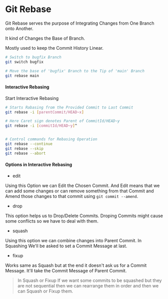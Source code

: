 # Git Rebase

Git Rebase serves the purpose of Integrating Changes from One Branch onto Another.

It kind of Changes the Base of Branch.

Mostly used to keep the Commit History Linear.

```bash
# Switch to bugfix Branch
git switch bugfix

# Move the base of 'bugfix' Branch to the Tip of 'main' Branch
git rebase main
```

#### Interactive Rebasing

Start Interactive Rebasing

```bash
# Starts Rabasing from the Provided Commit to Last Commit
git rebase -i [parentCommit/HEAD~x]

# Here Caret sign denotes Parent of CommitId/HEAD~y
git rebase -i [commitId/HEAD~y]^


# Control commands for Rebasing Operation
git rebase --continue
git rebase --skip
git rebase --abort
```

#### Options in Interactive Rebasing

- edit

Using this Option we can Edit the Chosen Commit. And Edit means that we can add some changes or can remove something from that Commit and Amend those changes to that commit using `git commit --amend`.

- drop

This option helps us to Drop/Delete Commits. Droping Commits might cause some conflicts so we have to deal with them.

- squash

Using this option we can combine changes into Parent Commit. In Squashing We'll be asked to set a Commit Message at last.

- fixup

Works same as Squash but at the end it doesn't ask us for a Commit Message. It'll take the Commit Message of Parent Commit.

> In Squash or Fixup If we want some commits to be squashed but they are not sequential then we can rearrange them in order and then we can Squash or Fixup them.

